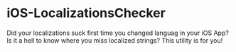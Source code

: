 iOS-LocalizationsChecker
========================

Did your localizations suck first time you changed languag in your iOS App? Is it a hell to know where you miss localized strings? This utility is for you!